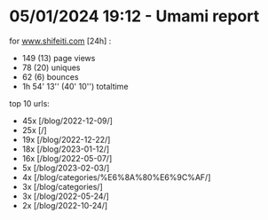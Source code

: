 # 05/01/2024 19:12 - Umami report
for www.shifeiti.com [24h] :

 - 149 (13) page views
 - 78 (20) uniques
 - 62 (6) bounces
 - 1h 54' 13'' (40' 10'') totaltime


top 10 urls:
 - 45x [/blog/2022-12-09/]
 - 25x [/]
 - 19x [/blog/2022-12-22/]
 - 18x [/blog/2023-01-12/]
 - 16x [/blog/2022-05-07/]
 - 5x [/blog/2023-02-03/]
 - 4x [/blog/categories/%E6%8A%80%E6%9C%AF/]
 - 3x [/blog/categories/]
 - 3x [/blog/2022-05-24/]
 - 2x [/blog/2022-10-24/]


